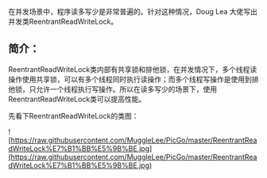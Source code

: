 在并发场景中，程序读多写少是非常普遍的。针对这种情况，Doug Lea 大佬写出并发类ReentrantReadWriteLock。

## 简介：

ReentrantReadWriteLock类内部有共享锁和排他锁，在并发情况下，多个线程读操作使用共享锁，可以有多个线程同时执行读操作；而多个线程写操作是使用到排他锁，只允许一个线程执行写操作。所以在读多写少的场景下，使用ReentrantReadWriteLock类可以提高性能。

先看下ReentrantReadWriteLock的类图：

![https://raw.githubusercontent.com/MuggleLee/PicGo/master/ReentrantReadWriteLock%E7%B1%BB%E5%9B%BE.jpg](https://raw.githubusercontent.com/MuggleLee/PicGo/master/ReentrantReadWriteLock%E7%B1%BB%E5%9B%BE.jpg)